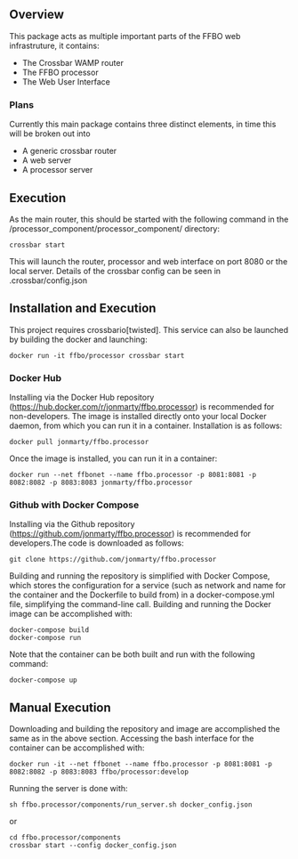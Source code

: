 ## Overview

This package acts as multiple important parts of the FFBO web infrastruture, it contains:
* The Crossbar WAMP router
* The FFBO processor
* The Web User Interface

### Plans

Currently this main package contains three distinct elements, in time this will be broken out into

* A generic crossbar router
* A web server
* A processor server

## Execution

As the main router, this should be started with the following command in the /processor_component/processor_component/ directory:

	crossbar start
	
This will launch the router, processor and web interface on port 8080 or the local server. Details of the crossbar config can be seen in .crossbar/config.json

## Installation and Execution

This project requires crossbario[twisted]. This service can also be launched by building the docker and launching:

	docker run -it ffbo/processor crossbar start

### Docker Hub

Installing via the Docker Hub repository (https://hub.docker.com/r/jonmarty/ffbo.processor) is recommended for non-developers. The image is installed directly onto your local Docker daemon, from which you can run it in a container. Installation is as follows:

    docker pull jonmarty/ffbo.processor

Once the image is installed, you can run it in a container:

    docker run --net ffbonet --name ffbo.processor -p 8081:8081 -p 8082:8082 -p 8083:8083 jonmarty/ffbo.processor


### Github with Docker Compose

Installing via the Github repository (https://github.com/jonmarty/ffbo.processor) is recommended for developers.The code is downloaded as follows:

    git clone https://github.com/jonmarty/ffbo.processor

Building and running the repository is simplified with Docker Compose, which stores the configuration for a service (such as network and name for the container and the Dockerfile to build from) in a docker-compose.yml file, simplifying the command-line call. Building and running the Docker image can be accomplished with:

    docker-compose build
    docker-compose run

Note that the container can be both built and run with the following command:

    docker-compose up

## Manual Execution

Downloading and building the repository and image are accomplished the same as in the above section. Accessing the bash interface for the container can be accomplished with:

    docker run -it --net ffbonet --name ffbo.processor -p 8081:8081 -p 8082:8082 -p 8083:8083 ffbo/processor:develop

Running the server is done with:

    sh ffbo.processor/components/run_server.sh docker_config.json

or

    cd ffbo.processor/components
    crossbar start --config docker_config.json

